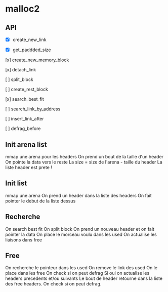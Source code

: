 # malloc2

## API

- [x] create_new_link

- [x] get_paddded_size

[x] create_new_memory_block

[x] detach_link

[ ] split_block

[ ] create_rest_block

[x] search_best_fit

[ ] search_link_by_address

[ ] insert_link_after

[ ] defrag_before

## Init arena list
mmap une arena pour les headers
On prend un bout de la taille d'un header
On pointe la data vers le reste
La size = size de l'arena - taille du header
La liste header est prete !

## Init list
mmap une arena
On prend un header dans la liste des headers
On fait pointer le debut de la liste dessus

## Recherche
On search best fit
On split block
On prend un nouveau header et on fait pointer la data
On place le morceau voulu dans les used
On actualise les liaisons dans free

## Free
On recherche le pointeur dans les used
On remove le link des used
On le place dans les free
On check si on peut defrag
Si oui on actualise les headers precedents et/ou suivants
Le bout de header retourne dans la liste des free headers. On check si on peut defrag.
